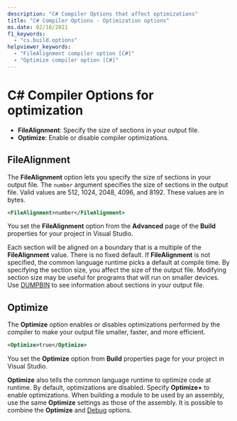 ```yaml
---
description: "C# Compiler Options that affect optimizations"
title: "C# Compiler Options - Optimization options"
ms.date: 02/18/2021
f1_keywords: 
  - "cs.build.options"
helpviewer_keywords: 
  - "FileAlignment compiler option [C#]"
  - "Optimize compiler option [C#]"
---
```

# C# Compiler Options for optimization

- **FileAlignment**: Specify the size of sections in your output file.
- **Optimize**: Enable or disable compiler optimizations.

## FileAlignment

The **FileAlignment** option lets you specify the size of sections in your output file. The `number` argument specifies the size of sections in the output file. Valid values are 512, 1024, 2048, 4096, and 8192. These values are in bytes.
  
```xml
<FileAlignment>number</FileAlignment>
```

You set the **FileAlignment** option from the **Advanced** page of the **Build** properties for your project in Visual Studio.

Each section will be aligned on a boundary that is a multiple of the **FileAlignment** value. There is no fixed default. If **FileAlignment** is not specified, the common language runtime picks a default at compile time. By specifying the section size, you affect the size of the output file. Modifying section size may be useful for programs that will run on smaller devices. Use [DUMPBIN](/cpp/build/reference/dumpbin-options) to see information about sections in your output file.

## Optimize

The **Optimize** option enables or disables optimizations performed by the compiler to make your output file smaller, faster, and more efficient.

```xml
<Optimize>true</Optimize>
```

You set the **Optimize** option from **Build** properties page for your project in Visual Studio.

**Optimize** also tells the common language runtime to optimize code at runtime. By default, optimizations are disabled. Specify **Optimize+** to enable optimizations. When building a module to be used by an assembly, use the same **Optimize** settings as those of the assembly. It is possible to combine the **Optimize** and [Debug](./debug-compiler-option.md) options.
